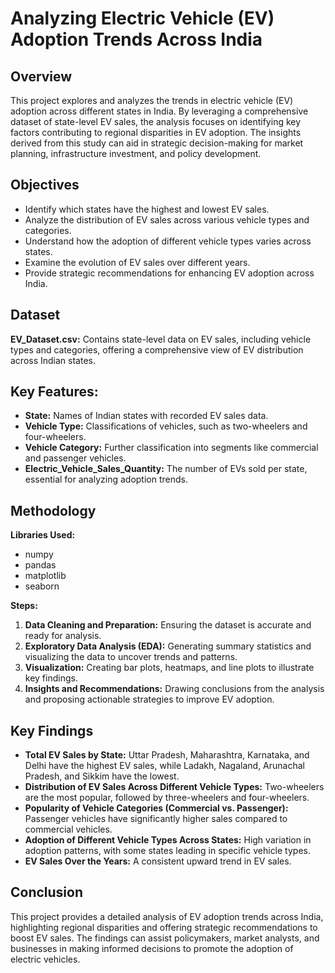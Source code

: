 # Analyzing Electric Vehicle (EV) Adoption Trends Across India

## Overview
This project explores and analyzes the trends in electric vehicle (EV) adoption across different states in India. By leveraging a comprehensive dataset of state-level EV sales, the analysis focuses on identifying key factors contributing to regional disparities in EV adoption. The insights derived from this study can aid in strategic decision-making for market planning, infrastructure investment, and policy development.

## Objectives
- Identify which states have the highest and lowest EV sales.
- Analyze the distribution of EV sales across various vehicle types and categories.
- Understand how the adoption of different vehicle types varies across states.
- Examine the evolution of EV sales over different years.
- Provide strategic recommendations for enhancing EV adoption across India.

## Dataset
**EV_Dataset.csv:** Contains state-level data on EV sales, including vehicle types and categories, offering a comprehensive view of EV distribution across Indian states.

## Key Features:
- **State:** Names of Indian states with recorded EV sales data.
- **Vehicle Type:** Classifications of vehicles, such as two-wheelers and four-wheelers.
- **Vehicle Category:** Further classification into segments like commercial and passenger vehicles.
- **Electric_Vehicle_Sales_Quantity:** The number of EVs sold per state, essential for analyzing adoption trends.

## Methodology
**Libraries Used:**
- numpy
- pandas
- matplotlib
- seaborn

**Steps:**
1. **Data Cleaning and Preparation:** Ensuring the dataset is accurate and ready for analysis.
2. **Exploratory Data Analysis (EDA):** Generating summary statistics and visualizing the data to uncover trends and patterns.
3. **Visualization:** Creating bar plots, heatmaps, and line plots to illustrate key findings.
4. **Insights and Recommendations:** Drawing conclusions from the analysis and proposing actionable strategies to improve EV adoption.

## Key Findings
- **Total EV Sales by State:** Uttar Pradesh, Maharashtra, Karnataka, and Delhi have the highest EV sales, while Ladakh, Nagaland, Arunachal Pradesh, and Sikkim have the lowest.
- **Distribution of EV Sales Across Different Vehicle Types:** Two-wheelers are the most popular, followed by three-wheelers and four-wheelers.
- **Popularity of Vehicle Categories (Commercial vs. Passenger):** Passenger vehicles have significantly higher sales compared to commercial vehicles.
- **Adoption of Different Vehicle Types Across States:** High variation in adoption patterns, with some states leading in specific vehicle types.
- **EV Sales Over the Years:** A consistent upward trend in EV sales.

## Conclusion
This project provides a detailed analysis of EV adoption trends across India, highlighting regional disparities and offering strategic recommendations to boost EV sales. The findings can assist policymakers, market analysts, and businesses in making informed decisions to promote the adoption of electric vehicles.
